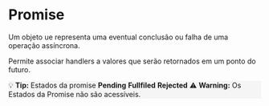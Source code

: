# Promise

Um objeto ue representa uma eventual conclusão ou falha de uma operação assíncrona.

Permite associar handlers a valores que serão retornados em um ponto do futuro.
    <section style="height:auto; background-color:whitesmoke;">
        :bulb: **Tip:** Estados da promise
             **Pending**
             **Fullfiled**
             **Rejected**
        :warning: **Warning:** Os Estados da Promise não são acessíveis.
    </section>